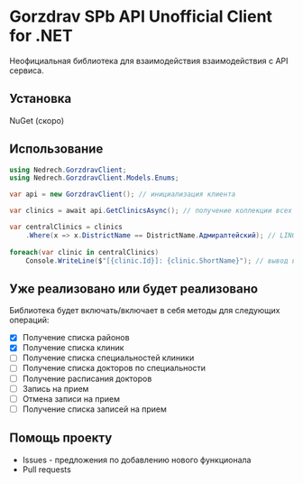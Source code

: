 ﻿# Gorzdrav SPb API Unofficial Client for .NET
Неофициальная библиотека для взаимодействия взаимодействия с API сервиса.
## Установка
NuGet (скоро)
## Использование
```c#
using Nedrech.GorzdravClient;
using Nedrech.GorzdravClient.Models.Enums;

var api = new GorzdravClient(); // инициализация клиента

var clinics = await api.GetClinicsAsync(); // получение коллекции всех клиник 

var centralClinics = clinics
    .Where(x => x.DistrictName == DistrictName.Адмиралтейский); // LINQ-фильтрация по району
    
foreach(var clinic in centralClinics)
    Console.WriteLine($"[{clinic.Id}]: {clinic.ShortName}"); // вывод в виде "[1]: clinic short name"
```
## Уже реализовано или будет реализовано
Библиотека будет включать/включает в себя методы для следующих операций:
- [x] Получение списка районов
- [x] Получение списка клиник
- [ ] Получение списка специальностей клиники
- [ ] Получение списка докторов по специальности
- [ ] Получение расписания докторов
- [ ] Запись на прием
- [ ] Отмена записи на прием
- [ ] Получение списка записей на прием
## Помощь проекту
- Issues - предложения по добавлению нового функционала
- Pull requests
